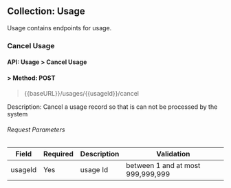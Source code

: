 

## Collection: Usage

 Usage contains endpoints for usage.

### Cancel Usage

#### API: Usage > Cancel Usage

#### > Method: <span class='method-post'>POST</span>
>{{baseURL}}/usages/{{usageId}}/cancel

Description: Cancel a usage record so that is can not be processed by the system

###### Request Parameters

| Field         | Required | Description                                                                    | Validation |
|---------------|----------|--------------------------------------------------------------------------------|-|
| usageId           | Yes     | usage Id  | between 1 and at most 999,999,999 |